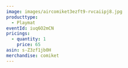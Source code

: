 ```yaml
---
image: images/aircomiket3ezft9-rvcaiipj8.jpg
producttype:
  - Playmat
eventId: iuq6O2mCN
pricings:
  - quantity: 1
    price: 65
asin: s-Z3zf1jb0H
merchandise: comiket
---
```

